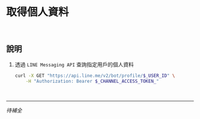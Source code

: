 # 取得個人資料

<br>

## 說明

1. 透過 `LINE Messaging API` 查詢指定用戶的個人資料

    ```bash
    curl -X GET "https://api.line.me/v2/bot/profile/$_USER_ID" \
        -H "Authorization: Bearer $_CHANNEL_ACCESS_TOKEN_"
    ```

<br>

___

_待補全_